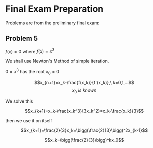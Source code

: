 # Final Exam Preparation

Problems are from the preliminary final exam:

## Problem 5

$f(x) = 0$  where $f(x) = x^3$

We shall use Newton's Method of simple iteration.

$0 = x^3$ has the root $x_0=0$

$$x_{n+1}=x_k-\frac{f(x_k)}{f`(x_k)},\ k=0,1,...$$
$$x_0\ is\ known$$

We solve this

$$x_{k+1}=x_k-\frac{x_k^3}{3x_k^2}=x_k-\frac{x_k}{3}$$

then we use it on itself

$$x_{k+1}=\frac{2}{3}x_k=\bigg(\frac{2}{3}\bigg)^2x_{k-1}$$

$$x_k=\bigg(\frac{2}{3}\bigg)^kx_0$$
